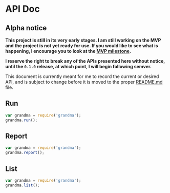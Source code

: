 # API Doc

## Alpha notice

**This project is still in its very early stages. I am still working on the MVP and the project is not yet ready for use. If you would like to see what is happening, I encourage you to look at the [MVP milestone](https://github.com/catdad/grandma/milestones/mvp).**

**I reserve the right to break any of the APIs presented here without notice, until the `0.1.0` release, at which point, I will begin following semver.**

This document is currently meant for me to record the current or desired API, and is subject to change before it is moved to the proper [README.md](README.md) file.

## Run

```javascript
var grandma = require('grandma');
grandma.run();
```

## Report


```javascript
var grandma = require('grandma');
grandma.report();
```

## List


```javascript
var grandma = require('grandma');
grandma.list();
```
